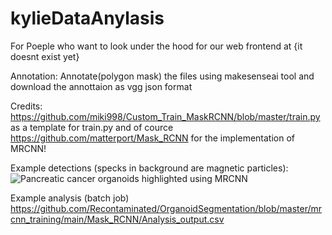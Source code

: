 # kylieDataAnylasis 
For Poeple who want to look under the hood for our web frontend at {it doesnt exist yet}


Annotation: Annotate(polygon mask) the files using makesenseai tool and download the annottaion as vgg json format

Credits: https://github.com/miki998/Custom_Train_MaskRCNN/blob/master/train.py as a template for train.py and of cource https://github.com/matterport/Mask_RCNN for the implementation of MRCNN!

Example detections (specks in background are magnetic particles): ![Pancreatic cancer organoids highlighted using MRCNN](https://raw.githubusercontent.com/Recontaminated/OrganoidSegmentation/master/mrcnn_training/main/Mask_RCNN/out/20210702_plate1_gem_c0.5_0001..jpg)

Example analysis (batch job) https://github.com/Recontaminated/OrganoidSegmentation/blob/master/mrcnn_training/main/Mask_RCNN/Analysis_output.csv
